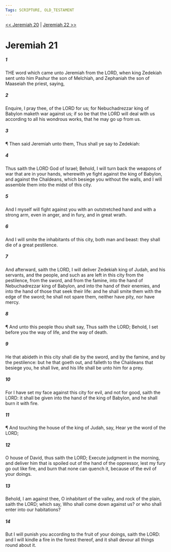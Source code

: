 ```yaml
---
Tags: SCRIPTURE, OLD_TESTAMENT
---
```


[<< Jeremiah 20](OLD_TESTAMENT/24_Jeremiah/Jeremiah_20.md) | [Jeremiah 22 >>](OLD_TESTAMENT/24_Jeremiah/Jeremiah_22.md)

# Jeremiah 21

##### 1
 THE word which came unto Jeremiah from the LORD, when king Zedekiah sent unto him Pashur the son of Melchiah, and Zephaniah the son of Maaseiah the priest, saying,
##### 2
 Enquire, I pray thee, of the LORD for us; for Nebuchadrezzar king of Babylon maketh war against us; if so be that the LORD will deal with us according to all his wondrous works, that he may go up from us.
##### 3
 ¶ Then said Jeremiah unto them, Thus shall ye say to Zedekiah:
##### 4
 Thus saith the LORD God of Israel; Behold, I will turn back the weapons of war that are in your hands, wherewith ye fight against the king of Babylon, and against the Chaldeans, which besiege you without the walls, and I will assemble them into the midst of this city.
##### 5
 And I myself will fight against you with an outstretched hand and with a strong arm, even in anger, and in fury, and in great wrath.
##### 6
 And I will smite the inhabitants of this city, both man and beast: they shall die of a great pestilence.
##### 7
 And afterward, saith the LORD, I will deliver Zedekiah king of Judah, and his servants, and the people, and such as are left in this city from the pestilence, from the sword, and from the famine, into the hand of Nebuchadrezzar king of Babylon, and into the hand of their enemies, and into the hand of those that seek their life: and he shall smite them with the edge of the sword; he shall not spare them, neither have pity, nor have mercy.
##### 8
 ¶ And unto this people thou shalt say, Thus saith the LORD; Behold, I set before you the way of life, and the way of death.
##### 9
 He that abideth in this city shall die by the sword, and by the famine, and by the pestilence: but he that goeth out, and falleth to the Chaldeans that besiege you, he shall live, and his life shall be unto him for a prey.
##### 10
 For I have set my face against this city for evil, and not for good, saith the LORD: it shall be given into the hand of the king of Babylon, and he shall burn it with fire.
##### 11
 ¶ And touching the house of the king of Judah, say, Hear ye the word of the LORD;
##### 12
 O house of David, thus saith the LORD; Execute judgment in the morning, and deliver him that is spoiled out of the hand of the oppressor, lest my fury go out like fire, and burn that none can quench it, because of the evil of your doings.
##### 13
 Behold, I am against thee, O inhabitant of the valley, and rock of the plain, saith the LORD; which say, Who shall come down against us?  or who shall enter into our habitations?
##### 14
 But I will punish you according to the fruit of your doings, saith the LORD: and I will kindle a fire in the forest thereof, and it shall devour all things round about it.
